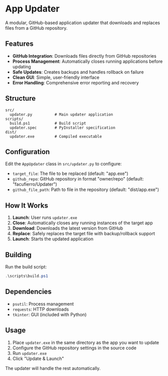 # App Updater

A modular, GitHub-based application updater that downloads and replaces files from a GitHub repository.

## Features

- **GitHub Integration**: Downloads files directly from GitHub repositories
- **Process Management**: Automatically closes running applications before updating
- **Safe Updates**: Creates backups and handles rollback on failure
- **Clean GUI**: Simple, user-friendly interface
- **Error Handling**: Comprehensive error reporting and recovery

## Structure

```
src/
  updater.py          # Main updater application
scripts/
  build.ps1           # Build script
  updater.spec        # PyInstaller specification
dist/
  updater.exe         # Compiled executable
```

## Configuration

Edit the `AppUpdater` class in `src/updater.py` to configure:

- `target_file`: The file to be replaced (default: "app.exe")
- `github_repo`: GitHub repository in format "owner/repo" (default: "facufierro/Updater")
- `github_file_path`: Path to file in the repository (default: "dist/app.exe")

## How It Works

1. **Launch**: User runs `updater.exe`
2. **Close**: Automatically closes any running instances of the target app
3. **Download**: Downloads the latest version from GitHub
4. **Replace**: Safely replaces the target file with backup/rollback support
5. **Launch**: Starts the updated application

## Building

Run the build script:
```powershell
.\scripts\build.ps1
```

## Dependencies

- `psutil`: Process management
- `requests`: HTTP downloads
- `tkinter`: GUI (included with Python)

## Usage

1. Place `updater.exe` in the same directory as the app you want to update
2. Configure the GitHub repository settings in the source code
3. Run `updater.exe`
4. Click "Update & Launch"

The updater will handle the rest automatically.

